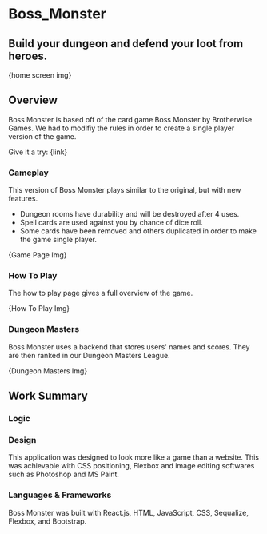 # Boss_Monster
## Build your dungeon and defend your loot from heroes.

{home screen img}

## Overview
Boss Monster is based off of the card game Boss Monster by Brotherwise Games. We had to modifiy the rules in order to create a single player version of the game.

Give it a try: {link}

### Gameplay
This version of Boss Monster plays similar to the original, but with new features.
- Dungeon rooms have durability and will be destroyed after 4 uses.
- Spell cards are used against you by chance of dice roll.
- Some cards have been removed and others duplicated in order to make the game single player.

{Game Page Img}

### How To Play
The how to play page gives a full overview of the game.

{How To Play Img}

### Dungeon Masters
Boss Monster uses a backend that stores users' names and scores. They are then ranked in our Dungeon Masters League.

{Dungeon Masters Img}

## Work Summary

### Logic

### Design
This application was designed to look more like a game than a website. This was achievable with CSS positioning, Flexbox and image editing softwares such as Photoshop and MS Paint. 

### Languages & Frameworks
Boss Monster was built with React.js, HTML, JavaScript, CSS, Sequalize, Flexbox, and Bootstrap.

